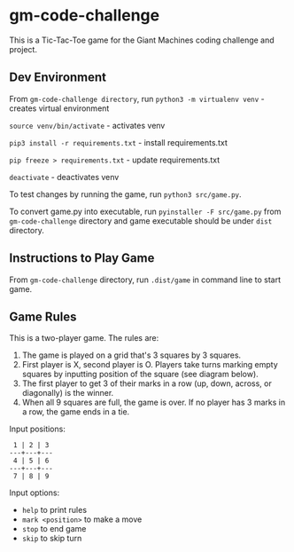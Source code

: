 # gm-code-challenge

This is a Tic-Tac-Toe game for the Giant Machines coding challenge and project. 

## Dev Environment
From `gm-code-challenge directory`, run
`python3 -m virtualenv venv` - creates virtual environment

`source venv/bin/activate` - activates venv

`pip3 install -r requirements.txt` - install requirements.txt

`pip freeze > requirements.txt` - update requirements.txt

`deactivate` - deactivates venv

To test changes by running the game, run `python3 src/game.py`. 

To convert game.py into executable, run `pyinstaller -F src/game.py`
from `gm-code-challenge` directory and game executable should be
under `dist` directory.

## Instructions to Play Game
From `gm-code-challenge` directory, run `.dist/game` in command line to start game.

## Game Rules
This is a two-player game.
The rules are:
1. The game is played on a grid that's 3 squares by 3 squares.
2. First player is X, second player is O. Players take turns marking empty squares by inputting position of the square (see diagram below).
3. The first player to get 3 of their marks in a row (up, down, across, or diagonally) is the winner.
4. When all 9 squares are full, the game is over. If no player has 3 marks in a row, the game ends in a tie.

Input positions:
```
 1 | 2 | 3
---+---+---
 4 | 5 | 6  
---+---+---
 7 | 8 | 9
```

Input options:
- `help` to print rules
- `mark <position>` to make a move
- `stop` to end game
- `skip` to skip turn